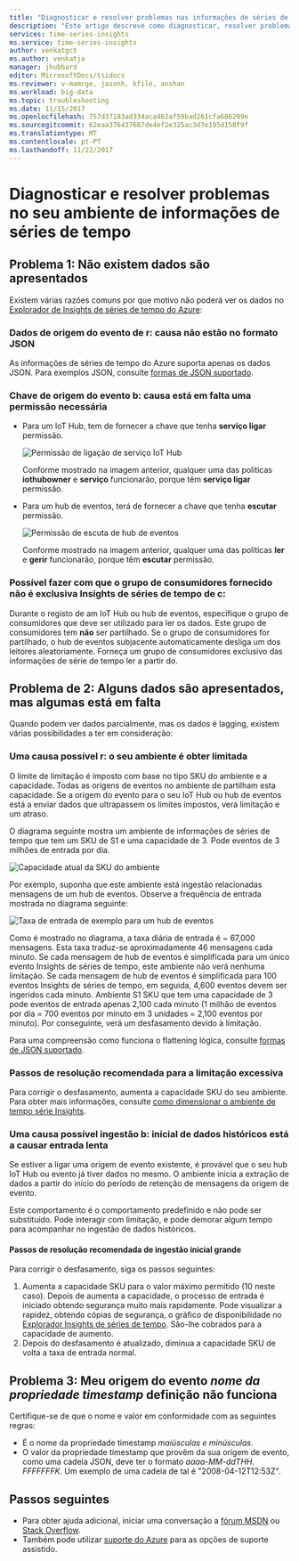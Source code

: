 ```yaml
---
title: "Diagnosticar e resolver problemas nas informações de séries de tempo do Azure | Microsoft Docs"
description: "Este artigo descreve como diagnosticar, resolver problemas e resolver problemas comuns que poderá encontrar no seu ambiente de informações de séries de tempo do Azure."
services: time-series-insights
ms.service: time-series-insights
author: venkatgct
ms.author: venkatja
manager: jhubbard
editor: MicrosoftDocs/tsidocs
ms.reviewer: v-mamcge, jasonh, kfile, anshan
ms.workload: big-data
ms.topic: troubleshooting
ms.date: 11/15/2017
ms.openlocfilehash: 757d37183ad334aca462af59bad261cfa686299e
ms.sourcegitcommit: 62eaa376437687de4ef2e325ac3d7e195d158f9f
ms.translationtype: MT
ms.contentlocale: pt-PT
ms.lasthandoff: 11/22/2017
---
```

# <a name="diagnose-and-solve-problems-in-your-time-series-insights-environment"></a>Diagnosticar e resolver problemas no seu ambiente de informações de séries de tempo

## <a name="problem-1-no-data-is-shown"></a>Problema 1: Não existem dados são apresentados
Existem várias razões comuns por que motivo não poderá ver os dados no [Explorador de Insights de séries de tempo do Azure](https://insights.timeseries.azure.com):

### <a name="possible-cause-a-event-source-data-is-not-in-json-format"></a>Dados de origem do evento de r: causa não estão no formato JSON
As informações de séries de tempo do Azure suporta apenas os dados JSON. Para exemplos JSON, consulte [formas de JSON suportado](time-series-insights-send-events.md#supported-json-shapes).

### <a name="possible-cause-b-event-source-key-is-missing-a-required-permission"></a>Chave de origem do evento b: causa está em falta uma permissão necessária
* Para um IoT Hub, tem de fornecer a chave que tenha **serviço ligar** permissão.

   ![Permissão de ligação de serviço IoT Hub](media/diagnose-and-solve-problems/iothub-serviceconnect-permissions.png)

   Conforme mostrado na imagem anterior, qualquer uma das políticas **iothubowner** e **serviço** funcionarão, porque têm **serviço ligar** permissão.
   
* Para um hub de eventos, terá de fornecer a chave que tenha **escutar** permissão.

   ![Permissão de escuta de hub de eventos](media/diagnose-and-solve-problems/eventhub-listen-permissions.png)

   Conforme mostrado na imagem anterior, qualquer uma das políticas **ler** e **gerir** funcionarão, porque têm **escutar** permissão.

### <a name="possible-cause-c-the-consumer-group-provided-is-not-exclusive-to-time-series-insights"></a>Possível fazer com que o grupo de consumidores fornecido não é exclusiva Insights de séries de tempo de c:
Durante o registo de am IoT Hub ou hub de eventos, especifique o grupo de consumidores que deve ser utilizado para ler os dados. Este grupo de consumidores tem **não** ser partilhado. Se o grupo de consumidores for partilhado, o hub de eventos subjacente automaticamente desliga um dos leitores aleatoriamente. Forneça um grupo de consumidores exclusivo das informações de série de tempo ler a partir do.

## <a name="problem-2-some-data-is-shown-but-some-is-missing"></a>Problema de 2: Alguns dados são apresentados, mas algumas está em falta
Quando podem ver dados parcialmente, mas os dados é lagging, existem várias possibilidades a ter em consideração:

### <a name="possible-cause-a-your-environment-is-getting-throttled"></a>Uma causa possível r: o seu ambiente é obter limitada
O limite de limitação é imposto com base no tipo SKU do ambiente e a capacidade. Todas as origens de eventos no ambiente de partilham esta capacidade. Se a origem do evento para o seu IoT Hub ou hub de eventos está a enviar dados que ultrapassem os limites impostos, verá limitação e um atraso.

O diagrama seguinte mostra um ambiente de informações de séries de tempo que tem um SKU de S1 e uma capacidade de 3. Pode eventos de 3 milhões de entrada por dia.

![Capacidade atual da SKU do ambiente](media/diagnose-and-solve-problems/environment-sku-current-capacity.png)

Por exemplo, suponha que este ambiente está ingestão relacionadas mensagens de um hub de eventos. Observe a frequência de entrada mostrada no diagrama seguinte:

![Taxa de entrada de exemplo para um hub de eventos](media/diagnose-and-solve-problems/eventhub-ingress-rate.png)

Como é mostrado no diagrama, a taxa diária de entrada é ~ 67,000 mensagens. Esta taxa traduz-se aproximadamente 46 mensagens cada minuto. Se cada mensagem de hub de eventos é simplificada para um único evento Insights de séries de tempo, este ambiente não verá nenhuma limitação. Se cada mensagem de hub de eventos é simplificada para 100 eventos Insights de séries de tempo, em seguida, 4,600 eventos devem ser ingeridos cada minuto. Ambiente S1 SKU que tem uma capacidade de 3 pode eventos de entrada apenas 2,100 cada minuto (1 milhão de eventos por dia = 700 eventos por minuto em 3 unidades = 2,100 eventos por minuto). Por conseguinte, verá um desfasamento devido à limitação. 

Para uma compreensão como funciona o flattening lógica, consulte [formas de JSON suportado](time-series-insights-send-events.md#supported-json-shapes).

### <a name="recommended-resolution-steps-for-excessive-throttling"></a>Passos de resolução recomendada para a limitação excessiva
Para corrigir o desfasamento, aumenta a capacidade SKU do seu ambiente. Para obter mais informações, consulte [como dimensionar o ambiente de tempo série Insights](time-series-insights-how-to-scale-your-environment.md).

### <a name="possible-cause-b-initial-ingestion-of-historical-data-is-causing-slow-ingress"></a>Uma causa possível ingestão b: inicial de dados históricos está a causar entrada lenta
Se estiver a ligar uma origem de evento existente, é provável que o seu hub IoT Hub ou evento já tiver dados no mesmo. O ambiente inicia a extração de dados a partir do início do período de retenção de mensagens da origem de evento.

Este comportamento é o comportamento predefinido e não pode ser substituído. Pode interagir com limitação, e pode demorar algum tempo para acompanhar no ingestão de dados históricos.

#### <a name="recommended-resolution-steps-of-large-initial-ingestion"></a>Passos de resolução recomendada de ingestão inicial grande
Para corrigir o desfasamento, siga os passos seguintes:
1. Aumenta a capacidade SKU para o valor máximo permitido (10 neste caso). Depois de aumenta a capacidade, o processo de entrada é iniciado obtendo segurança muito mais rapidamente. Pode visualizar a rapidez, obtendo cópias de segurança, o gráfico de disponibilidade no [Explorador Insights de séries de tempo](https://insights.timeseries.azure.com). São-lhe cobrados para a capacidade de aumento.
2. Depois do desfasamento é atualizado, diminua a capacidade SKU de volta a taxa de entrada normal.

## <a name="problem-3-my-event-sources-timestamp-property-name-setting-doesnt-work"></a>Problema 3: Meu origem do evento *nome da propriedade timestamp* definição não funciona
Certifique-se de que o nome e valor em conformidade com as seguintes regras:
* É o nome da propriedade timestamp _maiúsculas e minúsculas_.
* O valor da propriedade timestamp que provêm da sua origem de evento, como uma cadeia JSON, deve ter o formato _aaaa-MM-ddTHH. FFFFFFFK_. Um exemplo de uma cadeia de tal é "2008-04-12T12:53Z".

## <a name="next-steps"></a>Passos seguintes
- Para obter ajuda adicional, iniciar uma conversação a [fórum MSDN](https://social.msdn.microsoft.com/Forums/home?forum=AzureTimeSeriesInsights) ou [Stack Overflow](https://stackoverflow.com/questions/tagged/azure-timeseries-insights). 
- Também pode utilizar [suporte do Azure](https://azure.microsoft.com/support/options/) para as opções de suporte assistido.
